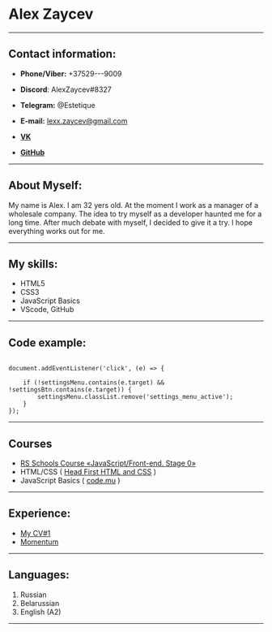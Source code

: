 # Alex Zaycev
***
## Contact information:
- **Phone/Viber:** +37529---9009
- **Discord**: AlexZaycev#8327

- **Telegram:** @Estetique

- **E-mail:** lexx.zaycev@gmail.com
- **[VK](https://vk.com/alexzaycev89)**
- **[GitHub](https://github.com/AlexZaycev)**

***
## About Myself:


My name is Alex. I am 32 yers old. 
At the moment I work as a manager of a wholesale company. The idea to try myself as a developer haunted me for a long time. After much debate with myself, I decided to give it a try. I hope everything works out for me.

***

## My skills:
  * HTML5
  * CSS3
  * JavaScript Basics
  * VScode, GitHub
  
  ***

## Code example:
  
```

document.addEventListener('click', (e) => {

    if (!settingsMenu.contains(e.target) && !settingsBtn.contains(e.target)) {
        settingsMenu.classList.remove('settings_menu_active');
    }
});
```

***

## Сourses

  * [RS Schools Course «JavaScript/Front-end. Stage 0»](https://rs.school/js-stage0/)
  * HTML/CSS ( [Head First HTML and CSS](https://www.amazon.com/Head-First-HTML-CSS-Standards-Based/dp/0596159900) )
  * JavaScript Basics ( [code.mu](https://code.mu/ru/javascript/book/prime/) )
  


***
## Experience:
* [My CV#1](https://alexzaycev.github.io/rsschool-cv/cv)
* [Momentum](https://rolling-scopes-school.github.io/alexzaycev-JSFEPRESCHOOL2022Q2/momentum/)

***
## Languages:

1. Russian 
2. Belarussian
3. English (A2)

***
